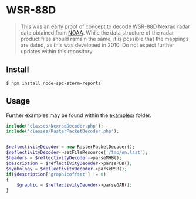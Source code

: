 # WSR-88D

> This was an early proof of concept to decode WSR-88D Nexrad radar data obtained from [NOAA](http://www.nws.noaa.gov/tg/radfiles.php).  While the data structure of the radar product files should ramain the same, it is possible that the mappings are dated, as this was developed in 2010.  Do not expect further updates within this repository.


## Install

```
$ npm install node-spc-storm-reports
```


## Usage
Further examples may be found within the [examples/](https://github.com/jcharrell/WSR-88D/tree/master/examples) folder.

```php
include('classes/NexradDecoder.php');
include('classes/RasterPacketDecoder.php');


$reflectivityDecoder = new RasterPacketDecoder();
$reflectivityDecoder->setFileResource('/tmp/sn.last');
$headers = $reflectivityDecoder->parseMHB();
$description = $reflectivityDecoder->parsePDB();
$symbology = $reflectivityDecoder->parsePSB();
if($description['graphicoffset'] != 0)
{
	$graphic = $reflectivityDecoder->parseGAB();
}
```
 